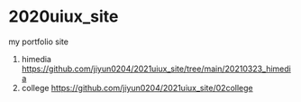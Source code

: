 # 2020uiux_site
my portfolio site
1. himedia https://github.com/jiyun0204/2021uiux_site/tree/main/20210323_himedia
3. college https://github.com/jiyun0204/2021uiux_site/02college
